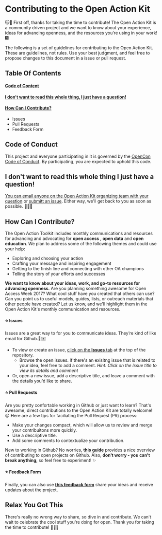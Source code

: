 # Contributing to the Open Action Kit

:cat::tada: First off, thanks for taking the time to contribute!  The Open Action Kit is a community driven project and we want to know about your experience, ideas for advancing openness, and the resources you're using in your work!:fireworks:

The following is a set of guidelines for contributing to the Open Action Kit. These are guidelines, not rules. Use your best judgment, and feel free to propose changes to this document in a issue or pull request.

## Table Of Contents

#### [Code of Content](#code-of-conduct)
#### [I don't want to read this whole thing, I just have a question!](#i-dont-want-to-read-this-whole-thing-i-just-have-a-question)
#### [How Can I Contribute?](#how-can-i-contribute)
   * Issues
   * Pull Requests
   * Feedback Form

## Code of Conduct

This project and everyone participating in it is governed by the [OpenCon Code of Conduct](https://github.com/sparcopen/opencon/blob/master/CODE_OF_CONDUCT.MD). By participating, you are expected to uphold this code.  

## I don't want to read this whole thing I just have a question!

[You can email anyone on the Open Action Kit organizing team with your question](https://sparcopen.github.io/Open-Action-Kit/team) or [submitt an issue](https://github.com/sparcopen/Open-Action-Kit/issues/new).  Either way, we'll get back to you as soon as possible. :whale::pizza::soon: 

## How Can I Contribute?

The Open Action Toolkit includes monthly communications and resources for advancing and advocating for **open access** , **open data** and **open education**.  We plan to address some of the following themes and could use your help:

* Exploring and choosing your action
* Crafting your message and inspiring engagement
* Getting to the finish line and connecting with other OA champions
* Telling the story of your efforts and successes

**We want to know about your ideas, work, and go-to resources for advancing openness.**  Are you planning something awesome for Open Access Week 2017?  What cool stuff have you created that others can use?  Can you point us to useful models, guides, lists, or outreach materials that other people have created?  Let us know, and we'll highlight them in the Open Action Kit's monthly communication and resources.  

#### :star: Issues

Issues are a great way to for you to communicate ideas. They’re kind of like email for Github.:rainbow::envelope:

* To view or create an issue, [click on the **Issues** tab](https://github.com/sparcopen/Open-Action-Kit/issues) at the top of the repository.  
  *  Browse the open issues.  If there's an exisitng issue that is related to your idea, feel free to add a comment. *Hint:  Click on the Issue title to view its details and comment*
* Or, open a new issue, add a descriptive title, and leave a comment with the details you'd like to share.

#### :star: Pull Requests

Are you pretty confortable working in Github or just want to learn?  That's awesome, direct contributions to the Open Action Kit are totally welcome! :heart_eyes:  Here are a few tips for faciliating the Pull Request (PR) process:

* Make your changes compact, which will allow us to review and merge your contribuitons more quickly.
* Use a descriptive title.
* Add some comments to contextualize your contribution.  

New to working in Github?  No worries, **[this guide](https://opensource.guide/how-to-contribute/#how-to-submit-a-contribution)** provides a nice overview of contributing to open projects on Github.  Also, **don't worry - you can't break anything**, so feel free to experiment! :sparkles:

#### :star: Feedback Form

Finally, you can also use **[this feedback form](https://goo.gl/forms/WlcYQOFZL1KJ2xeo1)** share your ideas and receive updates about the project.  

## Relax You Got This

There's really no wrong way to share, so dive in and contribute. We can't wait to celebrate the cool stuff you're doing for open.  Thank you for taking the time to contribute! :octopus::balloon::tada:
